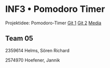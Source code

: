 # INF3 • Pomodoro Timer

Projektidee: Pomodoro-Timer
[Git 1](https://git.lumos.city/haw-ms/inf3-mikrocontroller) [Git 2](https://git.haw-hamburg.de/acj316/inf3-pomodoro-timer) [Media](https://mega.nz/folder/QRNzwS6I#41UNXoJ-3BSbrQg33y9EmA)

## Team 05

2359614 Helms, Sören Richard

2574970 Hoefener, Jannik
